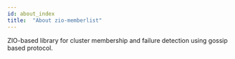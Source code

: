 ```yaml
---
id: about_index
title:  "About zio-memberlist"
---
```


ZIO-based library for cluster membership and failure detection using gossip based protocol.

